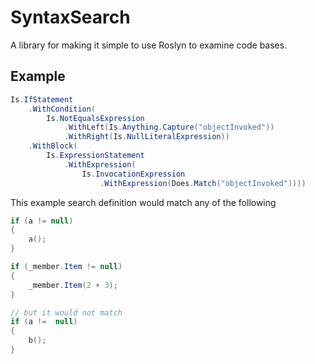 ﻿# SyntaxSearch

A library for making it simple to use Roslyn to examine code bases.

## Example

```csharp
Is.IfStatement
    .WithCondition(
        Is.NotEqualsExpression
            .WithLeft(Is.Anything.Capture("objectInvoked"))
            .WithRight(Is.NullLiteralExpression))
    .WithBlock(
        Is.ExpressionStatement
            .WithExpression(
                Is.InvocationExpression
                    .WithExpression(Does.Match("objectInvoked"))))
```

This example search definition would match any of the following

```csharp
if (a != null)
{
    a();   
}

if (_member.Item != null)
{
    _member.Item(2 + 3);
}

// but it would not match
if (a !=  null)
{
    b();
}
```
